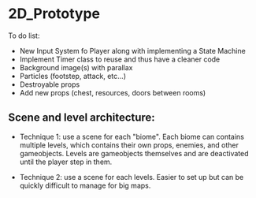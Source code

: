 # 2D_Prototype

To do list:
 - New Input System fo Player along with implementing a State Machine
 - Implement Timer class to reuse and thus have a cleaner code
 - Background image(s) with parallax
 - Particles (footstep, attack, etc...)
 - Destroyable props
 - Add new props (chest, resources, doors between rooms)


## Scene and level architecture:

- Technique 1:
   use a scene for each "biome". Each biome can contains multiple levels, which contains their own props, enemies, and other gameobjects. Levels are gameobjects themselves and are deactivated until the player step in them.

- Technique 2:
   use a scene for each levels. Easier to set up but can be quickly difficult to manage for big maps.

